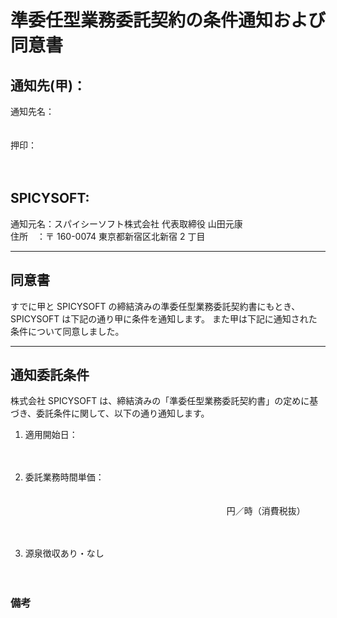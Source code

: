 # 準委任型業務委託契約の条件通知および同意書

## 通知先(甲)：

通知先名：<br>
<br>
<br>
押印：<br>
<br>
<br>

## SPICYSOFT:

通知元名：スパイシーソフト株式会社 代表取締役 山田元康<br>
住所　：〒 160-0074 東京都新宿区北新宿 2 丁目<br>

---

## 同意書

すでに甲と SPICYSOFT の締結済みの準委任型業務委託契約書にもとき、SPICYSOFT は下記の通り甲に条件を通知します。
また甲は下記に通知された条件について同意しました。

---

## 通知委託条件

株式会社 SPICYSOFT は、締結済みの「準委任型業務委託契約書」の定めに基づき、委託条件に関して、以下の通り通知します。

1. 適用開始日：<br>
   <br>
   <br>
2. 委託業務時間単価：<br>
   <br>
   <br>
   　　　　　　　　　　　　　　　　　　　　　　　円／時（消費税抜）<br>
   <br>
   <br>

3. 源泉徴収あり・なし<br>
   <br>
   <br>

### 備考

<br>
<br>
<br>
